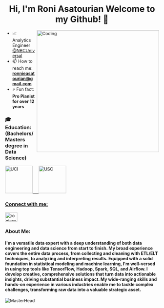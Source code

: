 <h1 align="center">Hi, I'm Roni Asatourian Welcome to my Github! 🧪</h1>
<!-- <h3 align="center">Data-Driven Analytics Engineer Committed to Tackling Real-World Challenges</h3> -->
<img align="right" alt="Coding" width="400" src="https://stemettes.org/zine/wp-content/uploads/sites/3/2021/12/ai-gif.gif">



- 📈 Analytics Engineer [@NBCUniversal](https://www.nbcuniversal.com/)
- 📫 How to reach me: **ronnieasatourian@gmail.com**
- ⚡ Fun fact: **Pro Pianist for over 12 years**


<h3 align="left">🎓 Education: (Bachelors/Masters degree in Data Science)</h3>
<a href="https://uci.edu/" target="_blank" rel="noreferrer"><img src="https://upload.wikimedia.org/wikipedia/commons/8/88/UCI_Anteaters_logo.png" alt="UCI" width="90" height="90"/>
&nbsp;&nbsp;&nbsp;
<a href="https://usc.edu/" target="_blank" rel="noreferrer"><img src="https://upload.wikimedia.org/wikipedia/commons/9/94/USC_Trojans_logo.svg" alt="USC" width="90" height="90"/>






<h3 align="left">Connect with me:</h3>
<p align="left">
<a href="https://linkedin.com/in/roniasatourian" target="blank"><img align="center" src="https://raw.githubusercontent.com/rahuldkjain/github-profile-readme-generator/master/src/images/icons/Social/linked-in-alt.svg" alt="roniasatourian" height="30" width="40" /></a>
</p>

<h3 align="left">About Me:</h3>
<h4 align="left">I'm a versatile data expert with a deep understanding of both data engineering and data science from start to finish. My broad experience covers the entire data process, from collecting and cleaning with ETL/ELT techniques, to analyzing and interpreting results. Equipped with a solid foundation in statistical modeling and machine learning, I'm well-versed in using top tools like TensorFlow, Hadoop, Spark, SQL, and Airflow. I develop creative, comprehensive solutions that turn data into actionable insights, driving substantial business impact. My wide-ranging skills and hands-on experience in various industries enable me to tackle complex challenges, transforming raw data into a valuable strategic asset.</h4>
  
![MasterHead](https://miro.medium.com/v2/resize:fit:720/1*n3FAnk_c97ptZt1YW7cEqw.gif)
